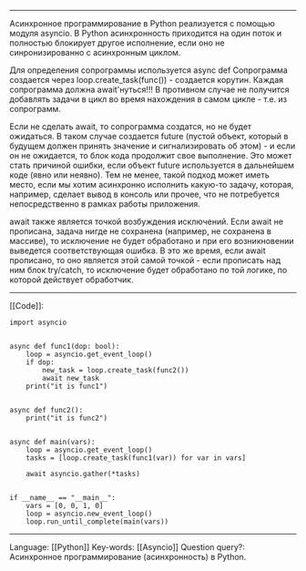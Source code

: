 ___
Асинхронное программирование в Python реализуется с помощью модуля asyncio. 
В Python асинхронность приходится на один поток и полностью блокирует другое исполнение, если оно не синронизированно с асинхронным циклом. 

Для определения сопрограммы используется async def
Сопрограмма создается через loop.create_task(func()) - создается корутин. 
Каждая сопрограмма должна await'нуться!!! В противном случае не получится добавлять задачи в цикл во время нахождения в самом цикле - т.е. из сопрограмм. 

Если не сделать await, то сопрограмма создатся, но не будет ожидаться. В таком случае создается future (пустой объект, который в будущем должен принять значение и сигнализировать об этом) - и если он не ожидается, то блок кода продолжит свое выполнение. Это может стать причиной ошибки, если объект future используется в дальнейшем коде (явно или неявно). Тем не менее, такой подход может иметь место, если мы хотим асинхронно исполнить какую-то задачу, которая, например, сделает вывод в консоль или прочее, что не потребуется непосредственно в рамках работы приложения. 

await также является точкой возбуждения исключений. Если await не прописана, задача нигде не сохранена (например, не сохранена в массиве), то исключение не будет обработано и при его возникновении выведется соответствующая ошибка. В это же время, если await прописано, то оно является этой самой точкой - если прописать над ним блок try/catch, то исключение будет обработано по той логике, по которой действует обработчик. 
___
[[Code]]:
```
import asyncio


async def func1(dop: bool):
    loop = asyncio.get_event_loop()
    if dop:
        new_task = loop.create_task(func2())
        await new_task
    print("it is func1")


async def func2():
    print("it is func2")


async def main(vars):
    loop = asyncio.get_event_loop()
    tasks = [loop.create_task(func1(var)) for var in vars]

    await asyncio.gather(*tasks)


if __name__ == "__main__":
    vars = [0, 0, 1, 0]
    loop = asyncio.new_event_loop()
    loop.run_until_complete(main(vars))
```
___
Language: [[Python]]
Key-words:  [[Asyncio]]
Question query?: Асинхронное программирование (асинхронность) в Python. 